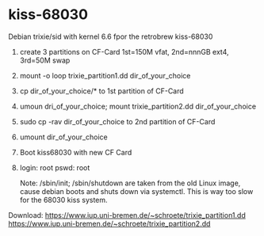 # kiss-68030
Debian trixie/sid with kernel 6.6 fpor the retrobrew kiss-68030

1) create 3 partitions on CF-Card 1st=150M vfat, 2nd=nnnGB ext4, 3rd=50M swap
2) mount -o loop trixie_partition1.dd dir_of_your_choice
3) cp dir_of_your_choice/* to 1st partition of CF-Card
4) umoun dri_of_your_choice; mount trixie_partition2.dd dir_of_your_choice
5) sudo cp -rav dir_of_your_choice to 2nd partition of CF-Card
6) umount dir_of_your_choice
7) Boot kiss68030 with new CF Card
8) login: root pswd: root

   Note: /sbin/init; /sbin/shutdown are taken from the old Linux image, cause debian boots and shuts down via systemctl.
   This is way too slow for the 68030 kiss system.

Download:
https://www.iup.uni-bremen.de/~schroete/trixie_partition1.dd
https://www.iup.uni-bremen.de/~schroete/trixie_partition2.dd
